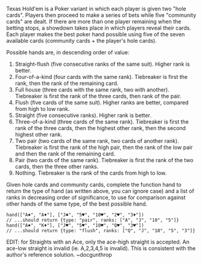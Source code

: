 Texas Hold'em is a Poker variant in which each player is given two "hole cards". Players then proceed to make a series of bets while five "community cards" are dealt. If there are more than one player remaining when the betting stops, a showdown takes place in which players reveal their cards. Each player makes the best poker hand possible using five of the seven available cards (community cards + the player's hole cards).

Possible hands are, in descending order of value:

1. Straight-flush (five consecutive ranks of the same suit). Higher rank is better.
2. Four-of-a-kind (four cards with the same rank). Tiebreaker is first the rank, then the rank of the remaining card.
3. Full house (three cards with the same rank, two with another). Tiebreaker is first the rank of the three cards, then rank of the pair.
4. Flush (five cards of the same suit). Higher ranks are better, compared from high to low rank.
5. Straight (five consecutive ranks). Higher rank is better.
6. Three-of-a-kind (three cards of the same rank). Tiebreaker is first the rank of the three cards, then the highest other rank, then the second highest other rank.
7. Two pair (two cards of the same rank, two cards of another rank). Tiebreaker is first the rank of the high pair, then the rank of the low pair and then the rank of the remaining card.
8. Pair (two cards of the same rank). Tiebreaker is first the rank of the two cards, then the three other ranks.
9. Nothing. Tiebreaker is the rank of the cards from high to low.

Given hole cards and community cards, complete the function hand to return the type of hand (as written above, you can ignore case) and a list of ranks in decreasing order of significance, to use for comparison against other hands of the same type, of the best possible hand.

```
hand(["A♠", "A♦"], ["J♣", "5♥", "10♥", "2♥", "3♦"])
// ...should return {type: "pair", ranks: ["A", "J", "10", "5"]}
hand(["A♠", "K♦"], ["J♥", "5♥", "10♥", "Q♥", "3♥"])
// ...should return {type: "flush", ranks: ["Q", "J", "10", "5", "3"]}
```
EDIT: for Straights with an Ace, only the ace-high straight is accepted. An ace-low straight is invalid (ie. A,2,3,4,5 is invalid). This is consistent with the author's reference solution. ~docgunthrop
